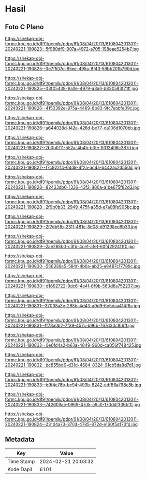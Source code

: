 # Hasil

## Foto C Plano

https://sirekap-obj-formc.kpu.go.id/df91/pemilu/pdpr/61/08/04/20/13/6108042013011-20240221-190823--5f980df9-907a-4972-a705-198eae5254b7.jpg

https://sirekap-obj-formc.kpu.go.id/df91/pemilu/pdpr/61/08/04/20/13/6108042013011-20240221-190825--0e7f507d-85ee-495a-8f43-59bb201b790d.jpg

https://sirekap-obj-formc.kpu.go.id/df91/pemilu/pdpr/61/08/04/20/13/6108042013011-20240221-190825--03f05438-9a0e-4979-a3a6-b830583f71ff.jpg

https://sirekap-obj-formc.kpu.go.id/df91/pemilu/pdpr/61/08/04/20/13/6108042013011-20240221-190826--4153392e-975a-4469-8b83-9fc7abbfe09c.jpg

https://sirekap-obj-formc.kpu.go.id/df91/pemilu/pdpr/61/08/04/20/13/6108042013011-20240221-190826--a644028d-f42a-426d-be77-da106d1070bb.jpg

https://sirekap-obj-formc.kpu.go.id/df91/pemilu/pdpr/61/08/04/20/13/6108042013011-20240221-190827--2b0b0f11-552a-4b45-b3fe-9312406c387d.jpg

https://sirekap-obj-formc.kpu.go.id/df91/pemilu/pdpr/61/08/04/20/13/6108042013011-20240221-190827--17c92214-64d9-4f2a-ac4a-b442ac2d550d.jpg

https://sirekap-obj-formc.kpu.go.id/df91/pemilu/pdpr/61/08/04/20/13/6108042013011-20240221-190828--82433db6-1336-43f2-880a-a1be675f82d3.jpg

https://sirekap-obj-formc.kpu.go.id/df91/pemilu/pdpr/61/08/04/20/13/6108042013011-20240221-190828--2f9b0b33-2949-475f-a35d-e7a08fe905bc.jpg

https://sirekap-obj-formc.kpu.go.id/df91/pemilu/pdpr/61/08/04/20/13/6108042013011-20240221-190829--2f7db5fb-231f-481e-8d08-d91298ed6b33.jpg

https://sirekap-obj-formc.kpu.go.id/df91/pemilu/pdpr/61/08/04/20/13/6108042013011-20240221-190829--2ae268b0-c3fb-4ce1-afef-60f4292411f0.jpg

https://sirekap-obj-formc.kpu.go.id/df91/pemilu/pdpr/61/08/04/20/13/6108042013011-20240221-190830--556386a5-584f-4b0a-ab35-e8487c17789c.jpg

https://sirekap-obj-formc.kpu.go.id/df91/pemilu/pdpr/61/08/04/20/13/6108042013011-20240221-190830--d1892722-9dc6-4e4f-8f9b-560d6a752237.jpg

https://sirekap-obj-formc.kpu.go.id/df91/pemilu/pdpr/61/08/04/20/13/6108042013011-20240221-190831--37038a3e-298b-4d43-a9d9-6e5daa414f8a.jpg

https://sirekap-obj-formc.kpu.go.id/df91/pemilu/pdpr/61/08/04/20/13/6108042013011-20240221-190831--ff78a0b2-7f39-457c-b96b-767d30c166ff.jpg

https://sirekap-obj-formc.kpu.go.id/df91/pemilu/pdpr/61/08/04/20/13/6108042013011-20240221-190832--0e6fd4a2-b63a-4849-960d-ca056f748425.jpg

https://sirekap-obj-formc.kpu.go.id/df91/pemilu/pdpr/61/08/04/20/13/6108042013011-20240221-190832--bc855bd6-d31d-4684-8324-01cb5da8d7d1.jpg

https://sirekap-obj-formc.kpu.go.id/df91/pemilu/pdpr/61/08/04/20/13/6108042013011-20240221-190833--b9f4c78b-bc94-493b-8242-edf86a798c8b.jpg

https://sirekap-obj-formc.kpu.go.id/df91/pemilu/pdpr/61/08/04/20/13/6108042013011-20240221-190833--742609a5-0969-47d5-a9c0-170ddf336bf0.jpg

https://sirekap-obj-formc.kpu.go.id/df91/pemilu/pdpr/61/08/04/20/13/6108042013011-20240221-190824--231d4a73-370d-4785-872d-e160f5d173fd.jpg


## Metadata

| Key        | Value               |
| ---------- | ------------------- |
| Time Stamp | 2024-02-21 20:03:32 |
| Kode Dapil | 6101                |



